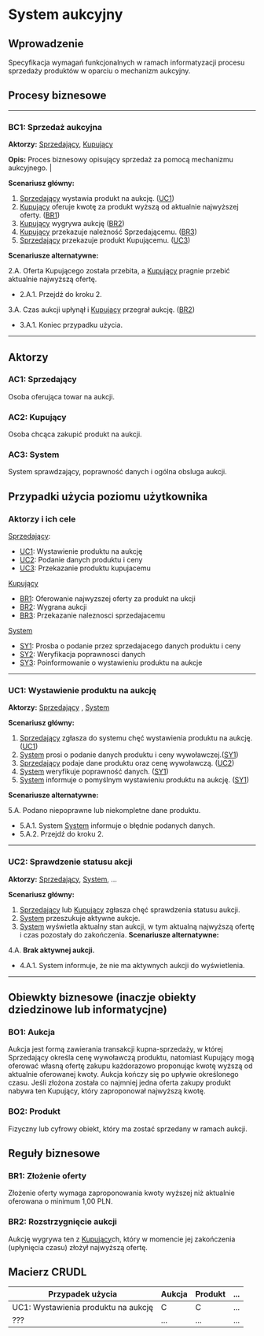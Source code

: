 # System aukcyjny

## Wprowadzenie

Specyfikacja wymagań funkcjonalnych w ramach informatyzacji procesu sprzedaży produktów w oparciu o mechanizm aukcyjny. 

## Procesy biznesowe

---
<a id="bc1"></a>
### BC1: Sprzedaż aukcyjna 

**Aktorzy:** [Sprzedający](#ac1), [Kupujący](#ac2)

**Opis:** Proces biznesowy opisujący sprzedaż za pomocą mechanizmu aukcyjnego. |

**Scenariusz główny:**
1. [Sprzedający](#ac1) wystawia produkt na aukcję. ([UC1](#uc1))
2. [Kupujący](#ac2) oferuje kwotę za produkt wyższą od aktualnie najwyższej oferty. ([BR1](#br1))
3. [Kupujący](#ac2) wygrywa aukcję ([BR2](#br2))
4. [Kupujący](#ac2) przekazuje należność Sprzedającemu. ([BR3](#br3))
5. [Sprzedający](#ac1) przekazuje produkt Kupującemu. ([UC3](#uc3))

**Scenariusze alternatywne:** 

2.A. Oferta Kupującego została przebita, a [Kupujący](#ac2) pragnie przebić aktualnie najwyższą ofertę.
* 2.A.1. Przejdź do kroku 2.

3.A. Czas aukcji upłynął i [Kupujący](#ac2) przegrał aukcję. ([BR2](#br2))
* 3.A.1. Koniec przypadku użycia.

---

## Aktorzy

<a id="ac1"></a>
### AC1: Sprzedający

Osoba oferująca towar na aukcji.

<a id="ac2"></a>
### AC2: Kupujący

Osoba chcąca zakupić produkt na aukcji.

<a id="ac3"></a>
### AC3: System

System sprawdzający, poprawność danych i ogólna obsluga aukcji.

## Przypadki użycia poziomu użytkownika

### Aktorzy i ich cele

[Sprzedający](#ac1):
* [UC1](#uc1): Wystawienie produktu na aukcję
* [UC2](#uc2): Podanie danych produktu i ceny
* [UC3](#uc3): Przekazanie produktu kupujacemu

[Kupujący](#ac2)
* [BR1](#br1): Oferowanie najwyzszej oferty za produkt na ukcji
* [BR2](#br2): Wygrana aukcji
* [BR3](#br3): Przekazanie naleznosci sprzedajacemu


[System](#ac3)
* [SY1](#sy1): Prosba o podanie przez sprzedajacego danych produktu i ceny
* [SY2](#sy2): Weryfikacja poprawnosci danych
* [SY3](#sy3): Poinformowanie o wystawieniu produktu na aukcje
---
<a id="uc1"></a>
### UC1: Wystawienie produktu na aukcję

**Aktorzy:** [Sprzedający](#ac1) , [System](#ac3) 

**Scenariusz główny:**
1. [Sprzedający](#ac1) zgłasza do systemu chęć wystawienia produktu na aukcję.   ([UC1](#uc1))
2. [System](#ac3) prosi o podanie danych produktu i ceny wywoławczej.([SY1](#sy1))
3. [Sprzedający](#ac1) podaje dane produktu oraz cenę wywoławczą. ([UC2](#uc2))
4. [System](#ac3) weryfikuje poprawność danych. ([SY1](#sy1))
5. [System](#ac3) informuje o pomyślnym wystawieniu produktu na aukcję. ([SY1](#sy1))

**Scenariusze alternatywne:** 

5.A. Podano niepoprawne lub niekompletne dane produktu.
* 5.A.1. System [System](#ac3) informuje o błędnie podanych danych.
* 5.A.2. Przejdź do kroku 2.

---

<a id="uc2"></a>
### UC2: Sprawdzenie statusu akcji

**Aktorzy:** [Sprzedający](#ac1), [System](#ac3), ...

**Scenariusz główny:**
1. [Sprzedający](#ac1) lub [Kupujący](#ac2) zgłasza chęć sprawdzenia statusu aukcji.
2. [System](#ac3)  przeszukuje aktywne aukcje.
3. [System](#ac3)  wyświetla aktualny stan aukcji, w tym aktualną najwyższą ofertę i czas pozostały do zakończenia.
**Scenariusze alternatywne:** 

4.A. **Brak aktywnej aukcji.**
   * 4.A.1. System informuje, że nie ma aktywnych aukcji do wyświetlenia.

---

## Obiewkty biznesowe (inaczje obiekty dziedzinowe lub informatycjne)

### BO1: Aukcja

Aukcja jest formą zawierania transakcji kupna-sprzedaży, w której Sprzedający określa cenę wywoławczą produktu, natomiast Kupujący mogą oferować własną ofertę zakupu każdorazowo proponując kwotę wyższą od aktualnie oferowanej kwoty. Aukcja kończy się po upływie określonego czasu. Jeśli złożona została co najmniej jedna oferta zakupy produkt nabywa ten Kupujący, który zaproponował najwyższą kwotę. 

### BO2: Produkt

Fizyczny lub cyfrowy obiekt, który ma zostać sprzedany w ramach aukcji.

## Reguły biznesowe

<a id="br1"></a>
### BR1: Złożenie oferty

Złożenie oferty wymaga zaproponowania kwoty wyższej niż aktualnie oferowana o minimum 1,00 PLN.


<a id="br2"></a>
### BR2: Rozstrzygnięcie aukcji

Aukcję wygrywa ten z [Kupujący](#ac2)ch, który w momencie jej zakończenia (upłynięcia czasu) złożył najwyższą ofertę.

## Macierz CRUDL


| Przypadek użycia                                  | Aukcja | Produkt | ... |
| ------------------------------------------------- | ------ | ------- | --- |
| UC1: Wystawienia produktu na aukcję               |    C   |    C    | ... |
| ???                                               |  ...   |  ...    | ... |


